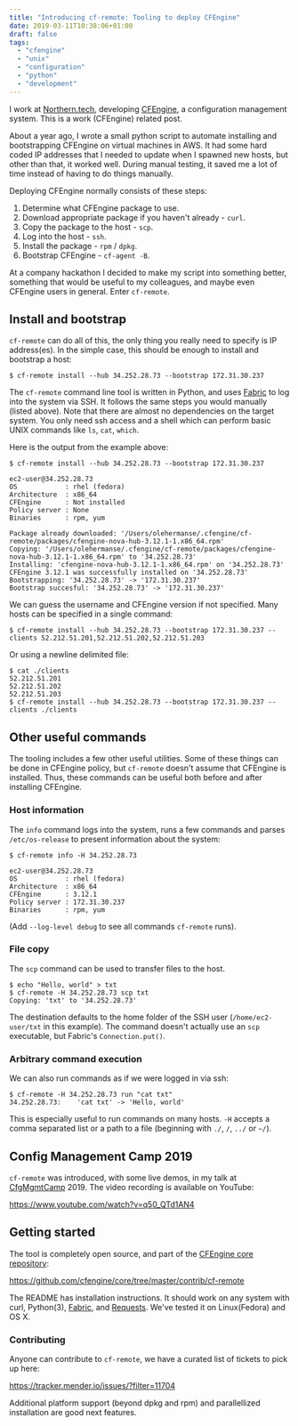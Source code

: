 ```yaml
---
title: "Introducing cf-remote: Tooling to deploy CFEngine"
date: 2019-03-11T10:38:06+01:00
draft: false
tags:
  - "cfengine"
  - "unix"
  - "configuration"
  - "python"
  - "development"
---
```


I work at [Northern.tech](https://northern.tech), developing [CFEngine](https://github.com/cfengine/core), a configuration management system.
This is a work (CFEngine) related post.

About a year ago, I wrote a small python script to automate installing and bootstrapping CFEngine on virtual machines in AWS.
It had some hard coded IP addresses that I needed to update when I spawned new hosts, but other than that, it worked well.
During manual testing, it saved me a lot of time instead of having to do things manually.

Deploying CFEngine normally consists of these steps:

1. Determine what CFEngine package to use.
2. Download appropriate package if you haven't already - `curl`.
3. Copy the package to the host - `scp`.
4. Log into the host - `ssh`.
5. Install the package - `rpm` / `dpkg`.
6. Bootstrap CFEngine - `cf-agent -B`.

At a company hackathon I decided to make my script into something better, something that would be useful to my colleagues, and maybe even CFEngine users in general.
Enter `cf-remote`.

## Install and bootstrap

`cf-remote` can do all of this, the only thing you really need to specify is IP address(es).
In the simple case, this should be enough to install and bootstrap a host:

```
$ cf-remote install --hub 34.252.28.73 --bootstrap 172.31.30.237
```

The `cf-remote` command line tool is written in Python, and uses [Fabric](http://www.fabfile.org/) to log into the system via SSH.
It follows the same steps you would manually (listed above).
Note that there are almost no dependencies on the target system.
You only need ssh access and a shell which can perform basic UNIX commands like `ls`, `cat`, `which`.

Here is the output from the example above:

```
$ cf-remote install --hub 34.252.28.73 --bootstrap 172.31.30.237

ec2-user@34.252.28.73
OS            : rhel (fedora)
Architecture  : x86_64
CFEngine      : Not installed
Policy server : None
Binaries      : rpm, yum

Package already downloaded: '/Users/olehermanse/.cfengine/cf-remote/packages/cfengine-nova-hub-3.12.1-1.x86_64.rpm'
Copying: '/Users/olehermanse/.cfengine/cf-remote/packages/cfengine-nova-hub-3.12.1-1.x86_64.rpm' to '34.252.28.73'
Installing: 'cfengine-nova-hub-3.12.1-1.x86_64.rpm' on '34.252.28.73'
CFEngine 3.12.1 was successfully installed on '34.252.28.73'
Bootstrapping: '34.252.28.73' -> '172.31.30.237'
Bootstrap succesful: '34.252.28.73' -> '172.31.30.237'
```

We can guess the username and CFEngine version if not specified.
Many hosts can be specified in a single command:

```
$ cf-remote install --hub 34.252.28.73 --bootstrap 172.31.30.237 --clients 52.212.51.201,52.212.51.202,52.212.51.203
```

Or using a newline delimited file:

```
$ cat ./clients
52.212.51.201
52.212.51.202
52.212.51.203
$ cf-remote install --hub 34.252.28.73 --bootstrap 172.31.30.237 --clients ./clients
```

## Other useful commands

The tooling includes a few other useful utilities.
Some of these things can be done in CFEngine policy, but `cf-remote` doesn't assume that CFEngine is installed.
Thus, these commands can be useful both before and after installing CFEngine.

### Host information

The `info` command logs into the system, runs a few commands and parses `/etc/os-release` to present information about the system:

```
$ cf-remote info -H 34.252.28.73

ec2-user@34.252.28.73
OS            : rhel (fedora)
Architecture  : x86_64
CFEngine      : 3.12.1
Policy server : 172.31.30.237
Binaries      : rpm, yum
```

(Add `--log-level debug` to see all commands `cf-remote` runs).

### File copy

The `scp` command can be used to transfer files to the host.

```
$ echo "Hello, world" > txt
$ cf-remote -H 34.252.28.73 scp txt
Copying: 'txt' to '34.252.28.73'
```

The destination defaults to the home folder of the SSH user (`/home/ec2-user/txt` in this example).
The command doesn't actually use an `scp` executable, but Fabric's `Connection.put()`.

### Arbitrary command execution

We can also run commands as if we were logged in via ssh:

```
$ cf-remote -H 34.252.28.73 run "cat txt"
34.252.28.73:    'cat txt' -> 'Hello, world'
```

This is especially useful to run commands on many hosts.
`-H` accepts a comma separated list or a path to a file (beginning with `./`, `/`, `../` or `~/`).

## Config Management Camp 2019

`cf-remote` was introduced, with some live demos, in my talk at [CfgMgmtCamp](https://cfgmgmtcamp.eu/) 2019.
The video recording is available on YouTube:

https://www.youtube.com/watch?v=q50_QTd1AN4

## Getting started

The tool is completely open source, and part of the [CFEngine core repository](https://github.com/cfengine/core):

https://github.com/cfengine/core/tree/master/contrib/cf-remote

The README has installation instructions.
It should work on any system with curl, Python(3), [Fabric](http://www.fabfile.org/), and [Requests](http://docs.python-requests.org/en/master/).
We've tested it on Linux(Fedora) and OS X.

### Contributing

Anyone can contribute to `cf-remote`, we have a curated list of tickets to pick up here:

https://tracker.mender.io/issues/?filter=11704

Additional platform support (beyond dpkg and rpm) and parallellized installation are good next features.
